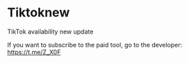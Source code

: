 # Tiktoknew
TikTok availability new update



If you want to subscribe to the paid tool, go to the developer: https://t.me/Z_X0F


